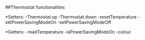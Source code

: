 ##Thermostat functionalities

*Setters:
  -Thermostat.up
  -Thermostat.down
  -resetTemperature
  -setPowerSavingModeOn
  -setPowerSavingModeOff

*Getters:
  -readTemperature
  -isPowerSavingModeOn
  -colour
